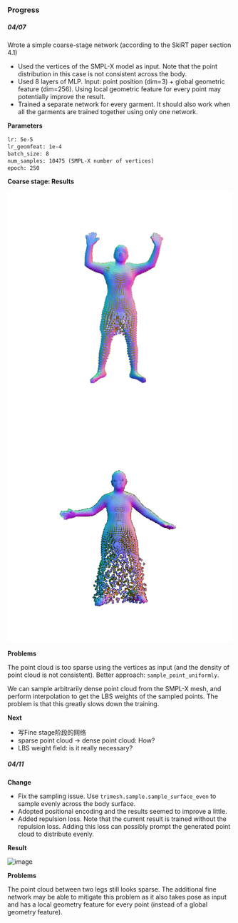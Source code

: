 ### Progress


##### 04/07

Wrote a simple coarse-stage network (according to the SkiRT paper section 4.1)

- Used the vertices of the SMPL-X model as input. Note that the point distribution in this case is not consistent across the body.
- Used 8 layers of MLP. Input: point position (dim=3) + global geometric feature (dim=256). Using local geometric feature for every point may potentially improve the result.
- Trained a separate network for every garment. It should also work when all the garments are trained together using only one network.

**Parameters**

```
lr: 5e-5
lr_geomfeat: 1e-4
batch_size: 8
num_samples: 10475 (SMPL-X number of vertices)
epoch: 250
```

**Coarse stage: Results**

![image](./vis/pcl_anna.gif)
![image](./vis/pcl_felice.gif)

**Problems**

The point cloud is too sparse using the vertices as input (and the density of point cloud is not consistent). Better approach: `sample_point_uniformly`.

We can sample arbitrarily dense point cloud from the SMPL-X mesh, and perform interpolation to get the LBS weights of the sampled points. The problem is that this greatly slows down the training.

**Next**

- 写Fine stage阶段的网络
- sparse point cloud -> dense point cloud: How?
- LBS weight field: is it really necessary?

##### 04/11

**Change** 

- Fix the sampling issue. Use `trimesh.sample.sample_surface_even` to sample evenly across the body surface.
- Adopted positional encoding and the results seemed to improve a little.
- Added repulsion loss. Note that the current result is trained without the repulsion loss. Adding this loss can possibly prompt the generated point cloud to distribute evenly.

**Result**

![image](./results/rp_felice_posed_004_vis/pred_pcd.gif)

**Problems**

The point cloud between two legs still looks sparse. The additional fine network may be able to mitigate this problem as it also takes pose as input and has a local geometry feature for every point (instead of a global geometry feature).